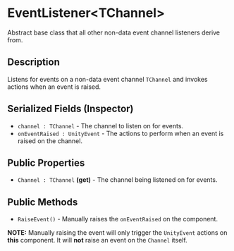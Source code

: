# EventListener\<TChannel>

Abstract base class that all other non-data event channel listeners derive from.

## Description

Listens for events on a non-data event channel `TChannel` and invokes actions when an event is raised.

## Serialized Fields (Inspector)

- `channel : TChannel` - The channel to listen on for events.
- `onEventRaised : UnityEvent` - The actions to perform when an event is raised on the channel.

## Public Properties

- `Channel : TChannel` **(get)** - The channel being listened on for events.

## Public Methods

- `RaiseEvent()` - Manually raises the `onEventRaised` on the component.

**NOTE:** Manually raising the event will only trigger the `UnityEvent` actions on **this** component.
It will **not** raise an event on the `Channel` itself.
